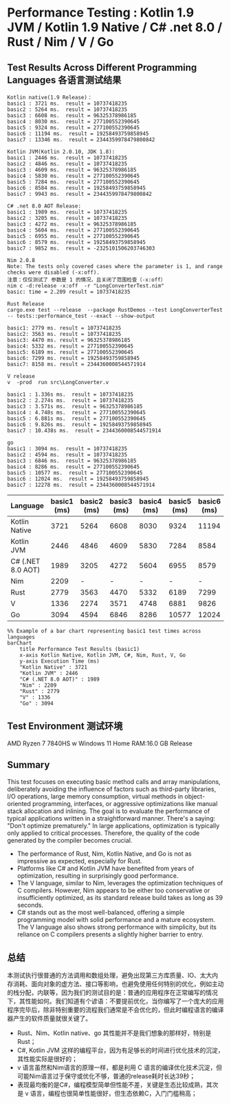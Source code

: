 # Performance Testing : Kotlin 1.9 JVM / Kotlin 1.9 Native / C# .net 8.0 / Rust / Nim / V / Go

## Test Results Across Different Programming Languages 各语言测试结果

``` 
Kotlin native(1.9 Release)：
basic1 : 3721 ms.  result = 10737418235
basic2 : 5264 ms.  result = 10737418235
basic3 : 6608 ms.  result = 96325378986185
basic4 : 8030 ms.  result = 277100552390645
basic5 : 9324 ms.  result = 277100552390645
basic6 : 11194 ms.  result = 19258493759858945
basic7 : 13346 ms.  result = 2344359978479800842

Kotlin JVM(Kotlin 2.0.10, JDK 1.8):
basic1 : 2446 ms.  result = 10737418235
basic2 : 4846 ms.  result = 10737418235
basic3 : 4609 ms.  result = 96325378986185
basic4 : 5830 ms.  result = 277100552390645
basic5 : 7284 ms.  result = 277100552390645
basic6 : 8584 ms.  result = 19258493759858945
basic7 : 9943 ms.  result = 2344359978479800842

C# .net 8.0 AOT Release:
basic1 : 1989 ms.  result = 10737418235
basic2 : 3205 ms.  result = 10737418235
basic3 : 4272 ms.  result = 96325378986185
basic4 : 5604 ms.  result = 277100552390645
basic5 : 6955 ms.  result = 277100552390645
basic6 : 8579 ms.  result = 19258493759858945
basic7 : 9852 ms.  result = -2325101506203746303

Nim 2.0.8 
Note: The tests only covered cases where the parameter is 1, and range checks were disabled (-x:off).
注意：仅仅测试了 参数是 1 的情况，且关闭了范围检查（-x:off）
nim c -d:release -x:off  -r "LongConverterTest.nim"
basic: time = 2.209 result = 10737418235

Rust Release
cargo.exe test --release  --package RustDemos --test LongConverterTest -- tests::performance_test --exact --show-output

basic1: 2779 ms. result = 10737418235
basic2: 3563 ms. result = 10737418235
basic3: 4470 ms. result = 96325378986185
basic4: 5332 ms. result = 277100552390645
basic5: 6189 ms. result = 277100552390645
basic6: 7299 ms. result = 19258493759858945
basic7: 8158 ms. result = 2344360008544571914

V release
v  -prod  run src\LongConverter.v

basic1 : 1.336s ms.  result = 10737418235
basic2 : 2.274s ms.  result = 10737418235
basic3 : 3.571s ms.  result = 96325378986185
basic4 : 4.748s ms.  result = 277100552390645
basic5 : 6.881s ms.  result = 277100552390645
basic6 : 9.826s ms.  result = 19258493759858945
basic7 : 10.438s ms.  result = 2344360008544571914

go
basic1 : 3094 ms.  result = 10737418235
basic2 : 4594 ms.  result = 10737418235
basic3 : 6846 ms.  result = 96325378986185
basic4 : 8286 ms.  result = 277100552390645
basic5 : 10577 ms.  result = 277100552390645
basic6 : 12024 ms.  result = 19258493759858945
basic7 : 12278 ms.  result = 2344360008544571914

```

| Language           | basic1 (ms) | basic2 (ms) | basic3 (ms) | basic4 (ms) | basic5 (ms) | basic6 (ms) | basic7 (ms) |
|--------------------|-------------|-------------|-------------|-------------|-------------|-------------|-------------|
| Kotlin Native       | 3721        | 5264        | 6608        | 8030        | 9324        | 11194       | 13346       |
| Kotlin JVM         | 2446        | 4846        | 4609        | 5830        | 7284        | 8584        | 9943        |
| C# (.NET 8.0 AOT)  | 1989        | 3205        | 4272        | 5604        | 6955        | 8579        | 9852        |
| Nim                | 2209        | -           | -           | -           | -           | -           | -           |
| Rust               | 2779        | 3563        | 4470        | 5332        | 6189        | 7299        | 8158        |
| V                  | 1336        | 2274        | 3571        | 4748        | 6881        | 9826        | 10438       |
| Go                 | 3094        | 4594        | 6846        | 8286        | 10577       | 12024       | 12278       |

```mermaid
%% Example of a bar chart representing basic1 test times across languages
barChart
    title Performance Test Results (basic1)
    x-axis Kotlin Native, Kotlin JVM, C#, Nim, Rust, V, Go
    y-axis Execution Time (ms)
    "Kotlin Native" : 3721
    "Kotlin JVM" : 2446
    "C# (.NET 8.0 AOT)" : 1989
    "Nim" : 2209
    "Rust" : 2779
    "V" : 1336
    "Go" : 3094
```

## Test Environment 测试环境
AMD Ryzen 7 7840HS w
Windows 11 Home RAM:16.0 GB
Release 

## Summary
This test focuses on executing basic method calls and array manipulations, 
deliberately avoiding the influence of factors such as third-party libraries, I/O operations, large memory consumption, 
virtual methods in object-oriented programming, interfaces, or aggressive optimizations like manual stack allocation and inlining. 
The goal is to evaluate the performance of typical applications written in a straightforward manner.
There's a saying: "Don't optimize prematurely." In large applications, optimization is typically only applied to critical processes. 
Therefore, the quality of the code generated by the compiler becomes crucial.

- The performance of Rust, Nim, Kotlin Native, and Go is not as impressive as expected, especially for Rust.
- Platforms like C# and Kotlin JVM have benefited from years of optimization, resulting in surprisingly good performance.
- The V language, similar to Nim, leverages the optimization techniques of C compilers. However, Nim appears to be either too conservative or insufficiently optimized, as its standard release build takes as long as 39 seconds.
- C# stands out as the most well-balanced, offering a simple programming model with solid performance and a mature ecosystem. The V language also shows strong performance with simplicity, but its reliance on C compilers presents a slightly higher barrier to entry.

## 总结
本测试执行很普通的方法调用和数组处理，避免出现第三方库质量、IO、太大内存消耗、面向对象的虚方法、接口等影响，也避免使用任何特别的优化，例如主动的栈分配，内联等，因为我们的测试目的是：普通的应用程序在正常编写的情况下，其性能如何。我们知道有个谚语：不要提前优化，当你编写了一个庞大的应用程序完毕后，除非特别重要的流程我们通常是不会优化的，但此时编程语言的编译器产生的软件质量就很关键了。

- Rust、Nim、Kotlin native、go 其性能并不是我们想象的那样好，特别是 Rust；
- C#, Kotlin JVM 这样的编程平台，因为有足够长的时间进行优化技术的沉淀，其性能实际是很好的；
- v 语言虽然和Nim语言的原理一样，都是利用 C 语言的编译优化技术沉淀，但可能Nim语言过于保守或优化不够，普通的release耗时长达39秒；
- 表现最均衡的是C#，编程模型简单但性能不差，关键是生态比较成熟，其次是 v 语言，编程也很简单性能很好，但生态依赖C，入门门槛稍高；